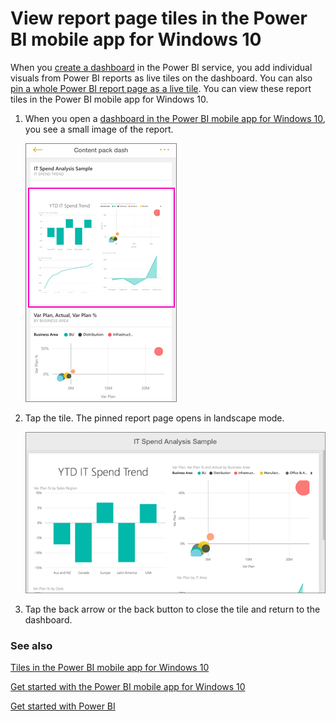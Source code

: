 <properties 
   pageTitle="View report page tiles in the Power BI mobile app for Windows 10"
   description="View report page tiles in the Power BI mobile app for Windows 10"
   services="powerbi" 
   documentationCenter="" 
   authors="maggiesMSFT" 
   manager="mblythe" 
   editor=""
   tags=""/>
 
<tags
   ms.service="powerbi"
   ms.devlang="NA"
   ms.topic="article"
   ms.tgt_pltfrm="NA"
   ms.workload="powerbi"
   ms.date="02/23/2016"
   ms.author="maggies"/>

# View report page tiles in the Power BI mobile app for Windows 10

When you [create a dashboard](powerbi-service-dashboards.md) in the Power BI service, you add individual visuals from Power BI reports as live tiles on the dashboard. You can also [pin a whole Power BI report page as a live tile](http://blogs.msdn.com/b/powerbi/archive/2015/12/10/power-bi-weekly-service-update-1210.aspx#reportpin). You can view these report tiles in the Power BI mobile app for Windows 10.

1.  When you open a [dashboard in the Power BI mobile app for Windows 10](powerbi-mobile-dashboards-in-the-win10phone-app.md), you see a small image of the report.

    ![](media/powerbi-mobile-report-page-tiles-in-the-win10phone-app/pbi_iph_livetileindash.png)

2. Tap the tile. The pinned report page opens in landscape mode. 

    ![](media/powerbi-mobile-report-page-tiles-in-the-win10phone-app/pbi_iph_liverpttilenox.png)

3.   Tap the back arrow or the back button to close the tile and return to the dashboard.

### See also

[Tiles in the Power BI mobile app for Windows 10](powerbi-mobile-tiles-in-the-win10phone-app.md)

[Get started with the Power BI mobile app for Windows 10](powerbi-mobile-win10phone-app-get-started.md)

[Get started with Power BI](powerbi-service-get-started.md)
